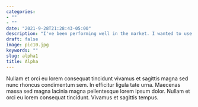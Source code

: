 ```yaml
---
categories:
- ""
- ""
date: "2021-9-28T21:28:43-05:00"
description: "I've been performing well in the market. I wanted to use R to figure out exactly how well I've been doing compared to the market."
draft: false
image: pic10.jpg
keywords: ""
slug: alpha1
title: Alpha
---
```


Nullam et orci eu lorem consequat tincidunt vivamus et sagittis magna sed nunc rhoncus condimentum sem. In efficitur ligula tate urna. Maecenas massa sed magna lacinia magna pellentesque lorem ipsum dolor. Nullam et orci eu lorem consequat tincidunt. Vivamus et sagittis tempus.